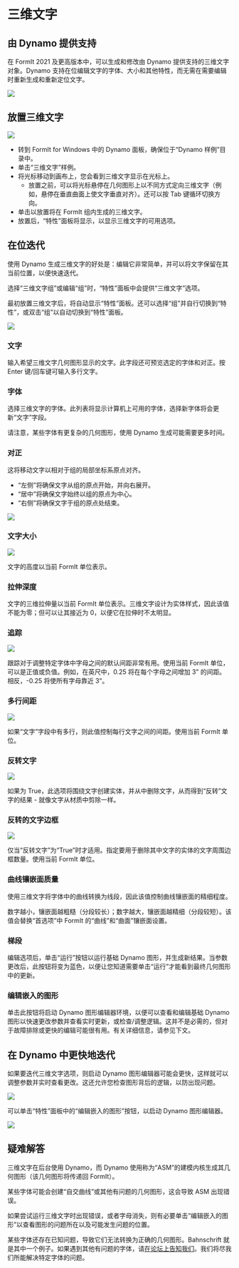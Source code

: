 # 三维文字

## 由 Dynamo 提供支持

在 FormIt 2021 及更高版本中，可以生成和修改由 Dynamo 提供支持的三维文字对象。Dynamo 支持在位编辑文字的字体、大小和其他特性，而无需在需要编辑时重新生成和重新定位文字。

![](../.gitbook/assets/3d-text.gif)

## 放置三维文字

![](../.gitbook/assets/3d-text-placement.gif)

* 转到 FormIt for Windows 中的 Dynamo 面板，确保位于“Dynamo 样例”目录中。
* 单击“三维文字”样例。
* 将光标移动到画布上，您会看到三维文字显示在光标上。
   * 放置之前，可以将光标悬停在几何图形上以不同方式定向三维文字（例如，悬停在垂直曲面上使文字垂直对齐）。还可以按 Tab 键循环切换方向。
* 单击以放置将在 FormIt 组内生成的三维文字。
* 放置后，“特性”面板将显示，以显示三维文字的可用选项。

## 在位迭代

使用 Dynamo 生成三维文字的好处是：编辑它非常简单，并可以将文字保留在其当前位置，以便快速迭代。

选择“三维文字组”或编辑“组”时，“特性”面板中会提供“三维文字”选项。

最初放置三维文字后，将自动显示“特性”面板。还可以选择“组”并自行切换到“特性”，或双击“组”以自动切换到“特性”面板。

![](../.gitbook/assets/3d-text-options.png)

### 文字

输入希望三维文字几何图形显示的文字。此字段还可预览选定的字体和对正。按 Enter 键/回车键可输入多行文字。

### 字体

选择三维文字的字体。此列表将显示计算机上可用的字体，选择新字体将会更新“文字”字段。

请注意，某些字体有更复杂的几何图形，使用 Dynamo 生成可能需要更多时间。

### 对正

这将移动文字以相对于组的局部坐标系原点对齐。

* “左侧”将确保文字从组的原点开始，并向右展开。
* “居中”将确保文字始终以组的原点为中心。
* “右侧”将确保文字于组的原点处结束。

![](../.gitbook/assets/3d-text-justification-combined.png)

### 文字大小

![](../.gitbook/assets/3d-text-text-size.png)

文字的高度以当前 FormIt 单位表示。

### 拉伸深度

文字的三维拉伸量以当前 FormIt 单位表示。三维文字设计为实体样式，因此该值不能为零；但可以让其接近为 0，以便它在拉伸时不太明显。

### 追踪

![](../.gitbook/assets/3d-text-tracking.png)

跟踪对于调整特定字体中字母之间的默认间距非常有用。使用当前 FormIt 单位，可以是正值或负值。例如，在英尺中，0.25 将在每个字母之间增加 3" 的间距。相反，-0.25 将使所有字母靠近 3"。

### 多行间距

![](../.gitbook/assets/3d-text-multi-line.png)

如果“文字”字段中有多行，则此值控制每行文字之间的间距。使用当前 FormIt 单位。

### 反转文字

![](../.gitbook/assets/3d-text-inverted.png)

如果为 True，此选项将围绕文字创建实体，并从中删除文字，从而得到“反转”文字的结果 - 就像文字从材质中剪除一样。

### 反转的文字边框

![](../.gitbook/assets/3d-text-inverted-border.png)

仅当“反转文字”为“True”时才适用。指定要用于删除其中文字的实体的文字周围边框数量。使用当前 FormIt 单位。

### 曲线镶嵌面质量

使用三维文字将字体中的曲线转换为线段，因此该值控制曲线镶嵌面的精细程度。

数字越小，镶嵌面越粗糙（分段较长）；数字越大，镶嵌面越精细（分段较短）。该值会替换“首选项”中 FormIt 的“曲线”和“曲面”镶嵌面设置。

### 梯段

编辑选项后，单击“运行”按钮以运行基础 Dynamo 图形，并生成新结果。当参数更改后，此按钮将变为蓝色，以便让您知道需要单击“运行”才能看到最终几何图形中的更新。‌

### 编辑嵌入的图形

单击此按钮将启动 Dynamo 图形编辑器环境，以便可以查看和编辑基础 Dynamo 图形以快速更改参数并查看实时更新，或检查/调整逻辑。这并不是必需的，但对于故障排除或更快的编辑可能很有用。有关详细信息，请参见下文。

## 在 Dynamo 中更快地迭代

如果要迭代三维文字选项，则启动 Dynamo 图形编辑器可能会更快，这样就可以调整参数并实时查看更改。这还允许您检查图形背后的逻辑，以防出现问题。

![](../.gitbook/assets/3d-text-edit-embedded.png)

可以单击“特性”面板中的“编辑嵌入的图形”按钮，以启动 Dynamo 图形编辑器。

![](../.gitbook/assets/3d-text-edit-embedded-windows.png)

## 疑难解答

三维文字在后台使用 Dynamo，而 Dynamo 使用称为“ASM”的建模内核生成其几何图形（该几何图形将传递回 FormIt）。

某些字体可能会创建“自交曲线”或其他有问题的几何图形，这会导致 ASM 出现错误。

如果尝试运行三维文字时出现错误，或者字母消失，则有必要单击“编辑嵌入的图形”以查看图形的问题所在以及可能发生问题的位置。

某些字体还存在已知问题，导致它们无法转换为正确的几何图形。Bahnschrift 就是其中一个例子。如果遇到其他有问题的字体，请[在论坛上告知我们](https://forums.autodesk.com/t5/formit-forum/bd-p/142)。我们将尽我们所能解决特定字体的问题。





